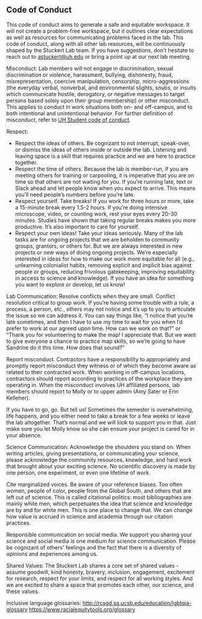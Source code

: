 ## Code of Conduct

This code of conduct aims to generate a safe and equitable workspace. It will not create a problem-free workspace, but it outlines clear expectations as well as resources for communicating problems faced in the lab. This code of conduct, along with all other lab resources, will be continuously shaped by the Stuckert Lab team. If you have suggestions, don’t hesitate to reach out to astuckert@uh.edu or bring a point up at our next lab meeting. 

Misconduct: 
Lab members will not engage in discrimination, sexual discrimination or violence, harassment, bullying, dishonesty, fraud, misrepresentation, coercive manipulation, censorship, micro-aggressions (the everyday verbal, nonverbal, and environmental slights, snubs, or insults which communicate hostile, derogatory, or negative messages to target persons based solely upon their group membership) or other misconduct. This applies to conduct in work situations both on- and off-campus, and to both intentional and unintentional behavior. For further definition of misconduct, refer to [UH Student code of conduct](http://publications.uh.edu/content.php?catoid=47&navoid=17735).

Respect:
* Respect the ideas of others. Be cognizant to not interrupt, speak-over, or dismiss the ideas of others inside or outside the lab. Listening and leaving space is a skill that requires practice and we are here to practice together. 
* Respect the time of others​. Because the lab is member-run, if you are meeting others for training or carpooling, it is imperative that you are on time so that others are not waiting for you. If you’re running late, text or Slack ahead and let people know when you expect to arrive. This means you’ll need people’s numbers before you’re late.
* Respect yourself. Take breaks​! If you work for three hours or more, take a 15-minute break every 1.5-2 hours. If you’re doing intensive microscope, video, or counting work, rest your eyes every 20-30 minutes. Studies have shown that taking regular breaks makes you more productive. It’s also important to care for yourself. 
* Respect your own ideas! Take your ideas seriously​. Many of the lab tasks are for ongoing projects that we are beholden to community groups, grantors, or others for. But we are always interested in new projects or new ways of doing ongoing projects. We’re especially interested in ideas for how to make our work more equitable for all (e.g., unlearning colonialist habits, removing explicit and implicit bias against people or groups, reducing frivolous gatekeeping, improving equitability in access to science and knowledge). If you have an idea for something you want to explore or develop, let us know!

Lab Communication: 
Resolve conflicts when they are small​. Conflict resolution critical to group work. If you’re
having some trouble with a rule, a process, a person, etc., others may not notice and it’s up to you to articulate the issue so we can address it. You can say things like, “I notice that you’re late sometimes, and then I have to use my time to wait for you when I’d prefer to work at our agreed upon time. How can we work on that?” or “Thank you for volunteering to make the map! I appreciate that. But we want to give everyone a chance to practice map skills, so we’re going to have Sandrine do it this time. How does that sound?” 

Report misconduct. Contractors have a responsibility to appropriately and promptly report misconduct they witness or of which they become aware as related to their contracted work. When working in off-campus locations, contractors should report according to practices of the workplace they are operating in. When the misconduct involves UH affiliated persons, lab members should report to Molly or to upper admin (Amy Sater or Erin Kelleher). 

If you have to go, go. But tell us​! Sometimes the semester is overwhelming, life
happens, and you either need to take a break for a few weeks or leave the lab altogether. That’s
normal and we will look to support you in that. Just make sure you let Molly know so she can
ensure your project is cared for in your absence.

Science Communication:
Acknowledge the shoulders you stand on​. When writing articles, giving presentations, or communicating your science, please acknowledge the community resources, knowledge, and hard work that brought about your exciting science. No scientific discovery is made by one person, one experiment, or even one lifetime of work. 

Cite marginalized voices​. Be aware of your reference biases. Too often women, people of color, people from the Global South, and others that are left out of science. This is called citational politics: most bibliographies are mainly white men, which perpetuates the idea that science and knowledge are by and for white men. This is one place to change that. We can change how value is accrued in science and academia through our citation practices.

Responsible communication on social media. We support you sharing your science and social media is one medium for science communication. Please be cognizant of others' feelings and the fact that there is a diversity of opinions and experiences among us. 

Shared Values:
The Stuckert Lab shares a core set of shared values - assume goodwill, kind honesty, bravery, inclusion, engagement, excitement for research, respect for your limits, and respect for all working styles. And we are excited to share a space that promotes each other, our science, and these values.

Inclusive language glossaries:
http://rcsgd.sa.ucsb.edu/education/lgbtqia-glossary
https://www.racialequitytools.org/glossary


